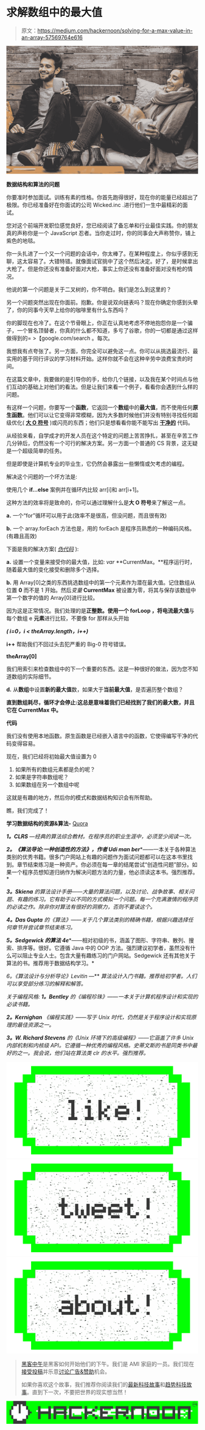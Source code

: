 # 求解数组中的最大值

> 原文：<https://medium.com/hackernoon/solving-for-a-max-value-in-an-array-57569764e616>

![](img/1688c46566694fd64c451d803cfc95e4.png)

**数据结构和算法的问题**

你要准时参加面试。训练有素的性格。你首先跑得很好，现在你的能量已经超出了极限。你已经准备好在你面试的公司 Wicked.inc .进行他们一生中最精彩的面试。

您对这个前端开发职位感觉良好，您已经阅读了备忘单和行业最佳实践。你的朋友真的声称你是一个 JavaScript 忍者。当你走过时，你的同事会大声称赞你，铺上紫色的地毯。

你一头扎进了一个又一个问题的会话中，你太棒了。在某种程度上，你似乎感到无聊，这太容易了。大错特错。就像面试官挑中了这个然后决定。好了，是时候拿出大枪了。但是你还没有准备好面对大枪，事实上你还没有准备好面对没有枪的情况。

他说的第一个问题是关于二叉树的，你不明白。我们是怎么到这里的？

另一个问题突然出现在你面前。抱歉。你是说双向链表吗？现在你确定你感到头晕了，你的同事今天早上给你的咖啡里有什么东西吗？

你的脚现在也冷了。在这个节骨眼上，你正在认真地考虑不停地抱怨你是一个骗子，一个冒名顶替者，你真的什么都不知道，多亏了谷歌，你的一切都是通过这样做得到的= >【google.com/search 。每次。

我想我有点夸张了。另一方面，你完全可以避免这一点。你可以从挑选最流行、最实用的基于同行评议的学习材料开始。这样你就不会在这种辛劳中浪费宝贵的时间。

在这篇文章中，我要做的是引导你的手，给你几个链接，以及我在某个时间点与他们互动的基础上对他们的看法。但是让我们来看一个例子，看看你会遇到什么样的问题。

有这样一个问题，你要写一个**函数**，它返回一个**数组**中的**最大值**，而不使用任何**原生函数**。他们可以让它变得非常模糊，因为大多数时候他们并没有特别寻找任何超级优化( [**大 O 符号**](https://rob-bell.net/2009/06/a-beginners-guide-to-big-o-notation/) )或闪亮的东西；他们只是想看看你能不能写出 [**干净的**](https://www.amazon.com/Clean-Code-Handbook-Software-Craftsmanship/dp/0132350882) 代码。

从经验来看，自学成才的开发人员在这个特定的问题上苦苦挣扎，甚至在辛苦工作几分钟后，仍然没有一个可行的解决方案。另一方面一个普通的 CS 背景，这无疑是一个超级简单的任务。

但是即使是计算机专业的毕业生，它仍然会暴露出一些懒惰或欠考虑的编程。

解决这个问题的一个坏方法是:

使用几个 **if…else** 案例并在循环内比较 arr[i]和 arr[i+1]。

这种方法的效率将是致命的，你可以通过理解什么是**大 O 符号**来了解这一点。

**a.** 一个“for”循环可以用于此(效率不是很高，但没问题，而且很有效)

**b.** 一个 array.forEach 方法也是，用的 forEach 是程序员熟悉的一种编码风格。(有趣且高效)

下面是我的解决方案( [*伪代码*](https://en.wikipedia.org/wiki/Pseudocode) ):

**a.** 设置一个变量来接受你的最大值，比如: *var* **CurrentMax。**程序运行时，随着最大值的变化接受和删除多个选择。

**b.** 用 Array[0]之类的东西挑选数组中的第一个元素作为潜在最大值。记住数组从位置 **0** 而不是 1 开始。然后*变量* **CurrentMax** 被设置为零，将其与保存该数组中第一个数字的值的 Array[0]进行比较。

因为这是正常情况。我们处理的是**正整数。**使用一个 **forLoop** ，将**电流最大值**与每个数组 e **元素**进行比较，不要像 for 那样从头开始

***( i=0，i < theArray.length，i++)***

**i++** 帮助我们不回过头去犯严重的 Big-0 符号错误。

**theArray[0]**

我们用索引来检查数组中的下一个重要的东西。这是一种很好的做法，因为您不知道数组的实际细节。

**d.** 从**数组**中设置**新的最大值**数，如果大于**当前最大值**，是否遍历整个数组？

**直到数组耗尽，循环才会停止:这总是意味着我们已经找到了我们的最大数，并且它在 **CurrentMax** 中。**

**代码**

我们没有使用本地函数。原生函数是已经嵌入语言中的函数，它使得编写干净的代码变得容易。

现在，我们已经将初始最大值设置为 0

1.  如果所有的数组元素都是负的呢？
2.  如果是字符串数组呢？
3.  如果数组在另一个数组中呢

这就是有趣的地方，然后你的模式和数据结构知识会有所帮助。

瞧，我们完成了！

**学习数据结构的资源&算法-** [Quora](https://www.quora.com/What-are-the-best-books-on-algorithms-and-data-structures/answer/Venkateswara-Rao-Sanaka-1?srid=tuyd)

***1。CLRS*** *—经典的算法综合教材。在程序员的职业生涯中，必须至少阅读一次。*

***2。《算法导论:一种创造性的方法》，作者 Udi man ber****——一本关于各种算法类别的优秀书籍。很多门户网站上有趣的问题作为面试问题都可以在这本书里找到。章节结束练习是一种资产。你必须在每一章的结尾尝试“创造性问题”部分。如果一个程序员想知道归纳作为解决问题方法的力量，他必须读这本书。强烈推荐。*

***3。Skiena*** *的算法设计手册——大量的算法问题，以及讨论、战争故事、相关问题、有趣的练习。它有助于以不同的方式模拟一个问题。每一个充满激情的程序员的必读之作。除非你对算法有很好的洞察力，否则不要读这个。*

***4。Das Gupta*** *的《算法》——关于几个算法类别的精确书籍，根据兴趣选择任何章节并尝试章节结束练习。*

***5。Sedgewick 的算法 4e****——相对初级的书，涵盖了图形、字符串、散列、搜索、排序等。很好。它遵循 Java 中的 OOP 方法。强烈建议初学者，虽然没有什么可以阻止专业人士。包含大量有趣练习的门户网站。Sedgewick 还有其他关于算法的书。推荐用于数据结构学习。*

**6*。《算法设计与分析导论》Levitin —*** *算法设计入门书籍。推荐给初学者。人们可以享受部分练习的解释和解答。*

*关于编程风格:* ***1。Bentley*** *的《编程珍珠》——一本关于计算机程序设计和实现的必读书籍。*

***2。Kernighan*** *《编程实践》——写于 Unix 时代，仍然是关于程序设计和实现原理的最佳资源之一。*

***3。W. Richard Stevens*** *的《Unix 环境下的高级编程》——它涵盖了许多 Unix 内部机制和内核级 API。它遵循一种优秀的编程风格。史蒂文斯的书是同类书中最好的之一。我会说，他们站在算法类 clr 的水平。强烈推荐。*

[![](img/50ef4044ecd4e250b5d50f368b775d38.png)](http://bit.ly/HackernoonFB)[![](img/979d9a46439d5aebbdcdca574e21dc81.png)](https://goo.gl/k7XYbx)[![](img/2930ba6bd2c12218fdbbf7e02c8746ff.png)](https://goo.gl/4ofytp)

> [黑客中午](http://bit.ly/Hackernoon)是黑客如何开始他们的下午。我们是 AMI 家庭的一员。我们现在[接受投稿](http://bit.ly/hackernoonsubmission)并乐意[讨论广告&赞助](mailto:partners@amipublications.com)机会。
> 
> 如果你喜欢这个故事，我们推荐你阅读我们的[最新科技故事](http://bit.ly/hackernoonlatestt)和[趋势科技故事](https://hackernoon.com/trending)。直到下一次，不要把世界的现实想当然！

![](img/be0ca55ba73a573dce11effb2ee80d56.png)